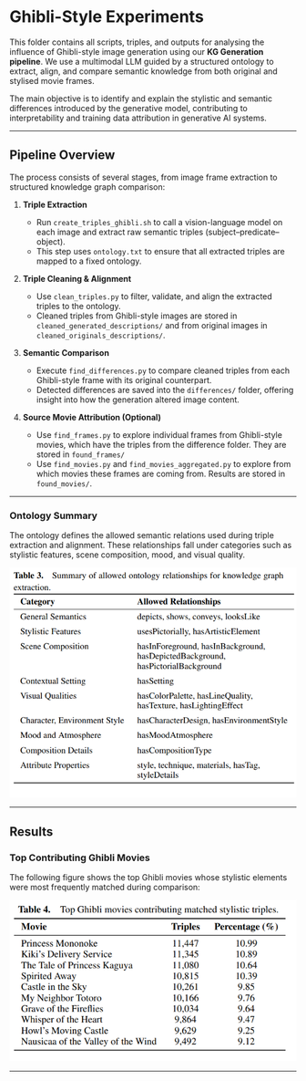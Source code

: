 # Ghibli-Style Experiments

This folder contains all scripts, triples, and outputs for analysing the influence of Ghibli-style image generation using our **KG Generation pipeline**. We use a multimodal LLM guided by a structured ontology to extract, align, and compare semantic knowledge from both original and stylised movie frames.

The main objective is to identify and explain the stylistic and semantic differences introduced by the generative model, contributing to interpretability and training data attribution in generative AI systems.

---

## Pipeline Overview

The process consists of several stages, from image frame extraction to structured knowledge graph comparison:

1. **Triple Extraction**  
   - Run `create_triples_ghibli.sh` to call a vision-language model on each image and extract raw semantic triples (subject–predicate–object).  
   - This step uses `ontology.txt` to ensure that all extracted triples are mapped to a fixed ontology.

2. **Triple Cleaning & Alignment**  
   - Use `clean_triples.py` to filter, validate, and align the extracted triples to the ontology.  
   - Cleaned triples from Ghibli-style images are stored in `cleaned_generated_descriptions/` and from original images in `cleaned_originals_descriptions/`.

3. **Semantic Comparison**  
   - Execute `find_differences.py` to compare cleaned triples from each Ghibli-style frame with its original counterpart.  
   - Detected differences are saved into the `differences/` folder, offering insight into how the generation altered image content.

4. **Source Movie Attribution (Optional)**  
   - Use `find_frames.py` to explore individual frames from Ghibli-style movies, which have the triples from the difference folder. They are stored in `found_frames/`
   - Use `find_movies.py` and `find_movies_aggregated.py` to explore from which movies these frames are coming from. Results are stored in `found_movies/`.

---


### Ontology Summary

The ontology defines the allowed semantic relations used during triple extraction and alignment. These relationships fall under categories such as stylistic features, scene composition, mood, and visual quality.

![Ontology Relations](ontology.png)

---

## Results

### Top Contributing Ghibli Movies

The following figure shows the top Ghibli movies whose stylistic elements were most frequently matched during comparison:

![Top Ghibli Movies](movies_summary.png)

---
